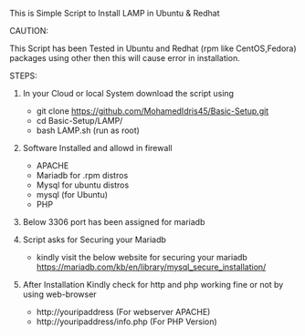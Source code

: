This is Simple Script to Install LAMP in Ubuntu & Redhat 

CAUTION:

This Script has been Tested in Ubuntu and Redhat (rpm like CentOS,Fedora) packages using other then this will cause error in installation.

STEPS:

1. In your Cloud or local System download the script using 

      * git clone https://github.com/MohamedIdris45/Basic-Setup.git
      * cd Basic-Setup/LAMP/
      * bash LAMP.sh (run as root)
      
2. Software Installed and allowd in firewall
      
      * APACHE
      * Mariadb for .rpm distros
      * Mysql for ubuntu distros
      * mysql (for Ubuntu)
      * PHP
      
3. Below 3306 port has been assigned for mariadb

4. Script asks for Securing your Mariadb
    * kindly visit the below website for securing your mariadb
    https://mariadb.com/kb/en/library/mysql_secure_installation/

5. After Installation Kindly check for http and php working fine or not by using web-browser 
      * http://youripaddress (For webserver APACHE)
      * http://youripaddress/info.php (For PHP Version)
      

